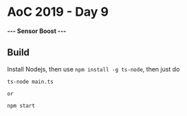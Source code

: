 # AoC 2019 - Day 9

**--- Sensor Boost ---**

## Build
Install Nodejs, then use `npm install -g ts-node`, then just do
```
ts-node main.ts

or 

npm start
```